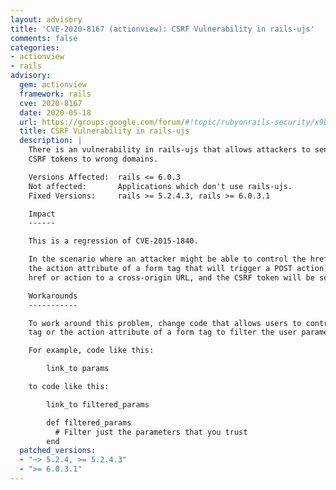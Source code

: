```yaml
---
layout: advisory
title: 'CVE-2020-8167 (actionview): CSRF Vulnerability in rails-ujs'
comments: false
categories:
- actionview
- rails
advisory:
  gem: actionview
  framework: rails
  cve: 2020-8167
  date: 2020-05-18
  url: https://groups.google.com/forum/#!topic/rubyonrails-security/x9DixQDG9a0
  title: CSRF Vulnerability in rails-ujs
  description: |
    There is an vulnerability in rails-ujs that allows attackers to send
    CSRF tokens to wrong domains.

    Versions Affected:  rails <= 6.0.3
    Not affected:       Applications which don't use rails-ujs.
    Fixed Versions:     rails >= 5.2.4.3, rails >= 6.0.3.1

    Impact
    ------

    This is a regression of CVE-2015-1840.

    In the scenario where an attacker might be able to control the href attribute of an anchor tag or
    the action attribute of a form tag that will trigger a POST action, the attacker can set the
    href or action to a cross-origin URL, and the CSRF token will be sent.

    Workarounds
    -----------

    To work around this problem, change code that allows users to control the href attribute of an anchor
    tag or the action attribute of a form tag to filter the user parameters.

    For example, code like this:

        link_to params

    to code like this:

        link_to filtered_params

        def filtered_params
          # Filter just the parameters that you trust
        end
  patched_versions:
  - "~> 5.2.4, >= 5.2.4.3"
  - ">= 6.0.3.1"
---
```

